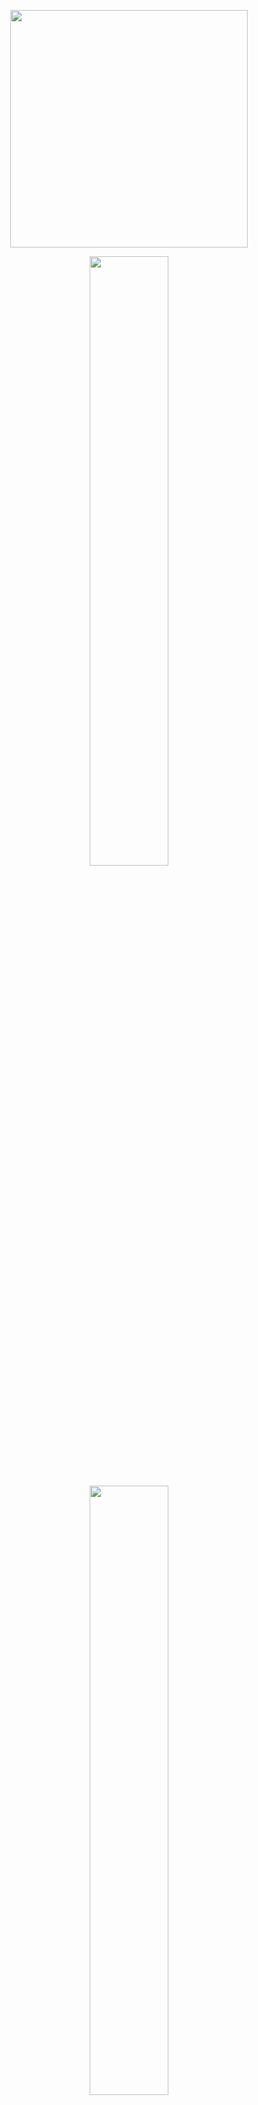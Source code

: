 <p align="center">
  <img src="https://static.vecteezy.com/system/resources/previews/000/242/482/original/female-developer-vector.jpg" width="380px">
</p>

<div align="center" width="100%"  >  
  <img width="50%" src="https://user-images.githubusercontent.com/63009970/150682799-51e30194-23e4-4b1f-b303-694c29751c0e.jpg"/>
</div>
<br/>

<div align="center">
  <img width="50%" src="https://user-images.githubusercontent.com/63009970/150683148-1283672d-1a01-4d18-aa98-8af14dfa0c44.jpg"/>
</p>
</div>
<br/>
<div align="center">
  <img width="50%" src="https://user-images.githubusercontent.com/63009970/150683672-7681986b-5471-4402-9a70-287d0cd8ce0e.jpg"/>
</div>
<br/>
<p align="center" width="100%">
    <img  align="center" height="60px" src="https://cdn.icon-icons.com/icons2/1488/PNG/512/5352-html5_102567.png">&nbsp;&nbsp;&nbsp;
    <img align="center" height="46px" src="https://www.seekpng.com/png/full/141-1415372_css3-icon-png.png">&nbsp;&nbsp;&nbsp;
    <img align="center" height="46px" src="https://www.freepnglogos.com/uploads/javascript-png/javascript-vector-logo-yellow-png-transparent-javascript-vector-12.png"> &nbsp;&nbsp;&nbsp;
    <img align="center" height="46px" src="https://upload.wikimedia.org/wikipedia/commons/thumb/4/4c/Typescript_logo_2020.svg/1200px-Typescript_logo_2020.svg.png"><br/>
    <img height="60px" align="center" src="https://upload.wikimedia.org/wikipedia/commons/thumb/a/a7/React-icon.svg/320px-React-icon.svg.png">  
    <img height="52px" align="center" src="https://cdn.iconscout.com/icon/free/png-256/redux-283024.png">  
    <img height="60px" align="center" src="https://www.logo.wine/a/logo/Bootstrap_(front-end_framework)/Bootstrap_(front-end_framework)-Logo.wine.svg">
    <img height="60px" align="center" src="https://upload.wikimedia.org/wikipedia/commons/thumb/d/d5/Tailwind_CSS_Logo.svg/1024px-Tailwind_CSS_Logo.svg.png"> &nbsp;&nbsp;
    <img height="44px" width="44px" align="center" src="https://seeklogo.com/images/M/material-ui-logo-5BDCB9BA8F-seeklogo.com.png">
</p>

<br/>

<p align="center">
    <a href="https://github.com/Aiswaryaraja1996/github-readme-streak-stats">
        <img title=":fire: Get streak stats for your profile at git.io/streak-stats" alt="streak" src="https://github-readme-streak-stats.herokuapp.com/?user=Aiswaryaraja1996"/>
    </a>
</p>

<br/>
 <p  align="center">
    <a href="https://github.com/Aiswaryaraja1996/github-readme-stats"><img  src="https://github-readme-stats.vercel.app/api?username=Aiswaryaraja1996&show_icons=true&count_private=true" /></a>
    </p>
   <br/> 
    <p  align="center">
    <img src="https://github-readme-stats.vercel.app/api/top-langs/?username=Aiswaryaraja1996" height="260px" width="33.25%"/>
    </p>
<br/>

<p align="center" width="100%" margin="auto">
<h4 align="center"> CONNECT WITH ME </h4>
<p align="center">
<a href="https://www.linkedin.com/in/aiswarya-rajaponnan/"><img alt="LinkedIn" src="https://img.shields.io/badge/LinkedIn-blue?style=flat-square&logo=linkedin"></a>
<a href="mailto:ammu.rajaponnan@gmail.com"><img alt="Email" src="https://img.shields.io/badge/Email-ammu.rajaponnan@gmail.com-blue?style=flat-square&logo=gmail"></a>
</p>
</p>

<!--
**Aiswaryaraja1996/Aiswaryaraja1996** is a ✨ _special_ ✨ repository because its `README.md` (this file) appears on your GitHub profile.

Here are some ideas to get you started:

- 🔭 I’m currently working on ...
- 🌱 I’m currently learning ...
- 👯 I’m looking to collaborate on ...
- 🤔 I’m looking for help with ...
- 💬 Ask me about ...
- 📫 How to reach me: ...
- 😄 Pronouns: ...
- ⚡ Fun fact: ...
-->
